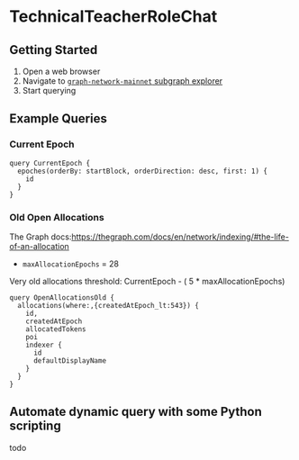 # TechnicalTeacherRoleChat
## Getting Started
1. Open a web browser
1. Navigate to [`graph-network-mainnet` subgraph explorer](https://api.thegraph.com/subgraphs/name/graphprotocol/graph-network-mainnet/graphql?query=) 
1. Start querying

## Example Queries
### Current Epoch

``` gql
query CurrentEpoch {
  epoches(orderBy: startBlock, orderDirection: desc, first: 1) {
    id
  }
}
```

### Old Open Allocations
The Graph docs:https://thegraph.com/docs/en/network/indexing/#the-life-of-an-allocation

* `maxAllocationEpochs` = 28

Very old allocations threshold: CurrentEpoch - ( 5 * maxAllocationEpochs)


```gql
query OpenAllocationsOld {
  allocations(where:,{createdAtEpoch_lt:543}) {
    id,
    createdAtEpoch
    allocatedTokens
    poi
    indexer {
      id
      defaultDisplayName
    }
  }
}
```

## Automate dynamic query with some Python scripting

todo




